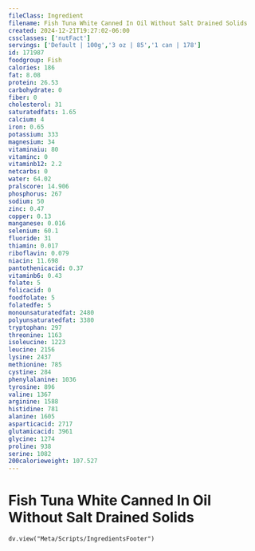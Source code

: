 ```yaml
---
fileClass: Ingredient
filename: Fish Tuna White Canned In Oil Without Salt Drained Solids
created: 2024-12-21T19:27:02-06:00
cssclasses: ['nutFact']
servings: ['Default | 100g','3 oz | 85','1 can | 178']
id: 171987
foodgroup: Fish
calories: 186
fat: 8.08
protein: 26.53
carbohydrate: 0
fiber: 0
cholesterol: 31
saturatedfats: 1.65
calcium: 4
iron: 0.65
potassium: 333
magnesium: 34
vitaminaiu: 80
vitaminc: 0
vitaminb12: 2.2
netcarbs: 0
water: 64.02
pralscore: 14.906
phosphorus: 267
sodium: 50
zinc: 0.47
copper: 0.13
manganese: 0.016
selenium: 60.1
fluoride: 31
thiamin: 0.017
riboflavin: 0.079
niacin: 11.698
pantothenicacid: 0.37
vitaminb6: 0.43
folate: 5
folicacid: 0
foodfolate: 5
folatedfe: 5
monounsaturatedfat: 2480
polyunsaturatedfat: 3380
tryptophan: 297
threonine: 1163
isoleucine: 1223
leucine: 2156
lysine: 2437
methionine: 785
cystine: 284
phenylalanine: 1036
tyrosine: 896
valine: 1367
arginine: 1588
histidine: 781
alanine: 1605
asparticacid: 2717
glutamicacid: 3961
glycine: 1274
proline: 938
serine: 1082
200calorieweight: 107.527
---
```


# Fish Tuna White Canned In Oil Without Salt Drained Solids

```dataviewjs
dv.view("Meta/Scripts/IngredientsFooter")
```